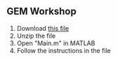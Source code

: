 ##  GEM Workshop

1. Download [this file](https://sourceforge.net/projects/phd2020-systemsbiology-course/)
2. Unzip the file
3. Open "Main.m" in MATLAB
4. Follow the instructions in the file
